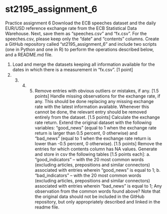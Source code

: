 # st2195_assignment_6
Practice assignment 6
Download the ECB speeches dataset and the daily EUR/USD reference exchange rate
from the ECB Statistical Data Warehouse. Next, save them as “speeches.csv” and
“fx.csv”. For the speeches.csv, please keep only the “date” and “contents” columns.
Create a GitHub repository called “st2195_assignment_6” and include two scripts (one
in Python and one in R) to perform the operations described below, and a README.md
file.
1. Load and merge the datasets keeping all information available for the dates in
which there is a measurement in “fx.csv”. [1 point]
2. 3. 4. 5. Remove entries with obvious outliers or mistakes, if any. [1.5 points]
Handle missing observations for the exchange rate, if any. This should be done
replacing any missing exchange rate with the latest information available.
Whenever this cannot be done, the relevant entry should be removed entirely
from the dataset. [1.5 points]
Calculate the exchange rate return. Extend the original dataset with the
following variables: “good_news” (equal to 1 when the exchange rate return is
larger than 0.5 percent, 0 otherwise) and “bad_news” (equal to 1 when the
exchange rate return is lower than -0.5 percent, 0 otherwise). [1.5 points]
Remove the entries for which contents column has NA values. Generate and
store in csv the following tables [1.5 points each]:
a. “good_indicators” – with the 20 most common words (excluding articles,
prepositions and similar connectors) associated with entries wherein
“good_news” is equal to 1;
b. “bad_indicators” – with the 20 most common words (excluding articles,
prepositions and similar connectors) associated with entries wherein
“bad_news” is equal to 1;
Any observation from the common words found above?
Note that the original data should not be included in the GitHub repository, but only
appropriately described and linked in the readme file.
